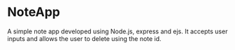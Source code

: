 # NoteApp
A simple note app developed using Node.js, express and ejs. 
It accepts user inputs and allows the user to delete using the note id. 
